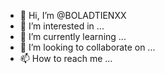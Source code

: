 - 👋 Hi, I’m @BOLADTIENXX
- 👀 I’m interested in ...
- 🌱 I’m currently learning ...
- 💞️ I’m looking to collaborate on ...
- 📫 How to reach me ...

<!---
BOLADTIENXX/BOLADTIENXX is a ✨ special ✨ repository because its `README.md` (this file) appears on your GitHub profile.
You can click the Preview link to take a look at your changes.
--->
